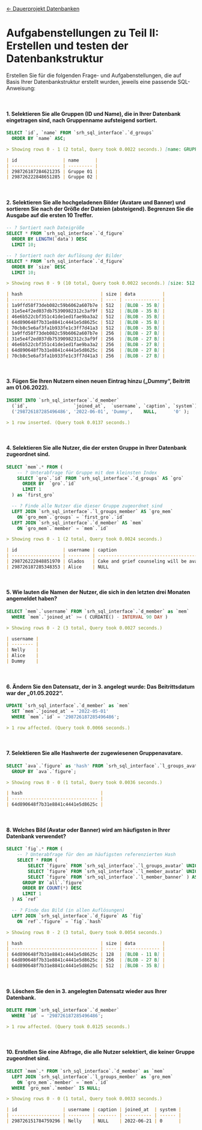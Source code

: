 [← Dauerprojekt Datenbanken](../README.md#dauerprojekt-datenbanken)

# Aufgabenstellungen zu Teil II: Erstellen und testen der Datenbankstruktur

Erstellen Sie für die folgenden Frage- und Aufgabenstellungen, die auf Basis Ihrer Datenbankstruktur erstellt wurden, jeweils eine passende SQL-Anweisung:

<br>

#### 1. Selektieren Sie alle Gruppen (ID und Name), die in Ihrer Datenbank eingetragen sind, nach Gruppenname aufsteigend sortiert.

```sql
SELECT `id`, `name` FROM `srh_sql_interface`.`d_groups`
  ORDER BY `name` ASC;
```

```md
> Showing rows 0 - 1 (2 total, Query took 0.0022 seconds.) [name: GRUPPE 01... - GRUPPE 02...]

| id                 | name      |
| ------------------ | --------- |
| 298726187284621235 | Gruppe 01 |
| 298726222848651285 | Gruppe 02 |
```

<br>

#### 2. Selektieren Sie alle hochgeladenen Bilder (Avatare und Banner) und sortieren Sie nach der Größe der Dateien (absteigend). Begrenzen Sie die Ausgabe auf die ersten 10 Treffer.

```sql
-- ? Sortiert nach Dateigröße
SELECT * FROM `srh_sql_interface`.`d_figure`
  ORDER BY LENGTH(`data`) DESC
  LIMIT 10;

-- ? Sortiert nach der Auflösung der Bilder
SELECT * FROM `srh_sql_interface`.`d_figure`
  ORDER BY `size` DESC
  LIMIT 10;
```

```md
> Showing rows 0 - 9 (10 total, Query took 0.0022 seconds.) [size: 512... - 256...]

| hash                             | size | data          |
| -------------------------------- | ---- | ------------- |
| 1a9ffd58f73deb082c59b6062a607b7e | 512  | [BLOB - 35 B] |
| 31e5e4f2ed037db75390982312c3af9f | 512  | [BLOB - 35 B] |
| 46e6b522cbf351c41de1ed1fae9ba3a2 | 512  | [BLOB - 35 B] |
| 64d890648f7b31e8841c4441e5d8625c | 512  | [BLOB - 35 B] |
| 70cb8c5e6af3fa1b933fe1c3ff7d41a3 | 512  | [BLOB - 35 B] |
| 1a9ffd58f73deb082c59b6062a607b7e | 256  | [BLOB - 27 B] |
| 31e5e4f2ed037db75390982312c3af9f | 256  | [BLOB - 27 B] |
| 46e6b522cbf351c41de1ed1fae9ba3a2 | 256  | [BLOB - 27 B] |
| 64d890648f7b31e8841c4441e5d8625c | 256  | [BLOB - 27 B] |
| 70cb8c5e6af3fa1b933fe1c3ff7d41a3 | 256  | [BLOB - 27 B] |
```

<br>

#### 3. Fügen Sie Ihren Nutzern einen neuen Eintrag hinzu („Dummy“, Beitritt am 01.06.2022).

```sql
INSERT INTO `srh_sql_interface`.`d_member`
  (`id`,                 `joined_at`,  `username`, `caption`, `system`) values
  ('298726187285496486', '2022-06-01', 'Dummy',    NULL,      '0' );
```

```md
> 1 row inserted. (Query took 0.0137 seconds.)
```

<br>

#### 4. Selektieren Sie alle Nutzer, die der ersten Gruppe in Ihrer Datenbank zugeordnet sind.

```sql
SELECT `mem`.* FROM (
    -- ? Unterabfrage für Gruppe mit dem kleinsten Index
    SELECT `gro`.`id` FROM `srh_sql_interface`.`d_groups` AS `gro`
      ORDER BY  `gro`.`id`
      LIMIT 1
  ) as `first_gro`

  -- ? Finde alle Nutzer die dieser Gruppe zugeordnet sind
  LEFT JOIN `srh_sql_interface`.`l_groups_member` AS `gro_mem`
    ON `gro_mem`.`groups` = `first_gro`.`id`
  LEFT JOIN `srh_sql_interface`.`d_member` AS `mem`
    ON `gro_mem`.`member` = `mem`.`id`
```

```md
> Showing rows 0 - 1 (2 total, Query took 0.0024 seconds.)

| id                 | username | caption                                               | joined_at  | system |
| ------------------ | -------- | ----------------------------------------------------- | ---------- | ------ |
| 298726222848851970 | Glados   | Cake and grief counseling will be available at the... | 2022-01-01 | 1      |
| 298726187285348353 | Alice    | NULL                                                  | 2022-06-21 | 0      |
```

<br>

#### 5. Wie lauten die Namen der Nutzer, die sich in den letzten drei Monaten angemeldet haben?

```sql
SELECT `mem`.`username` FROM `srh_sql_interface`.`d_member` as `mem`
  WHERE `mem`.`joined_at` >= ( CURDATE() - INTERVAL 90 DAY )
```

```md
> Showing rows 0 - 2 (3 total, Query took 0.0027 seconds.)

| username |
| -------- |
| Nelly    |
| Alice    |
| Dummy    |
```

<br>

#### 6. Ändern Sie den Datensatz, der in 3. angelegt wurde: Das Beitrittsdatum war der „01.05.2022“.

```sql
UPDATE `srh_sql_interface`.`d_member` as `mem`
  SET `mem`.`joined_at` = '2022-05-01'
  WHERE `mem`.`id` = '298726187285496486';
```

```md
> 1 row affected. (Query took 0.0066 seconds.)
```

<br>

#### 7. Selektieren Sie alle Hashwerte der zugewiesenen Gruppenavatare.

```sql
SELECT `ava`.`figure` as 'hash' FROM `srh_sql_interface`.`l_groups_avatar` as `ava`
  GROUP BY `ava`.`figure`;
```

```md
> Showing rows 0 - 0 (1 total, Query took 0.0036 seconds.)

| hash                             |
| -------------------------------- |
| 64d890648f7b31e8841c4441e5d8625c |
```

<br>

#### 8. Welches Bild (Avatar oder Banner) wird am häufigsten in Ihrer Datenbank verwendet?

```sql
SELECT `fig`.* FROM (
    -- ? Unterabfrage für den am häufigsten referenzierten Hash
    SELECT * FROM (
        SELECT `figure` FROM `srh_sql_interface`.`l_groups_avatar` UNION ALL
        SELECT `figure` FROM `srh_sql_interface`.`l_member_avatar` UNION ALL
        SELECT `figure` FROM `srh_sql_interface`.`l_member_banner` ) AS `all`
      GROUP BY `all`.`figure`
      ORDER BY COUNT(*) DESC
      LIMIT 1
  ) AS `ref`

  -- ? Finde das Bild (in allen Auflösungen)
  LEFT JOIN `srh_sql_interface`.`d_figure` AS `fig`
    ON `ref`.`figure` = `fig`.`hash`
```

```md
> Showing rows 0 - 2 (3 total, Query took 0.0054 seconds.)

| hash                             | size | data          |
| -------------------------------- | ---- | ------------- |
| 64d890648f7b31e8841c4441e5d8625c | 128  | [BLOB - 11 B] |
| 64d890648f7b31e8841c4441e5d8625c | 256  | [BLOB - 27 B] |
| 64d890648f7b31e8841c4441e5d8625c | 512  | [BLOB - 35 B] |
```

<br>

#### 9. Löschen Sie den in 3. angelegten Datensatz wieder aus Ihrer Datenbank.

```sql
DELETE FROM `srh_sql_interface`.`d_member`
  WHERE `id` = '298726187285496486';
```

```md
> 1 row affected. (Query took 0.0125 seconds.)
```

<br>

#### 10. Erstellen Sie eine Abfrage, die alle Nutzer selektiert, die keiner Gruppe zugeordnet sind.

```sql
SELECT `mem`.* FROM `srh_sql_interface`.`d_member` as `mem`
  LEFT JOIN `srh_sql_interface`.`l_groups_member` as `gro_mem`
    ON `gro_mem`.`member` = `mem`.`id`
  WHERE `gro_mem`.`member` IS NULL;
```

```md
> Showing rows 0 - 0 (1 total, Query took 0.0033 seconds.)

| id                 | username | caption | joined_at  | system |
| ------------------ | -------- | ------- | ---------- | ------ |
| 298726151784759296 | Nelly    | NULL    | 2022-06-21 | 0      |
```
